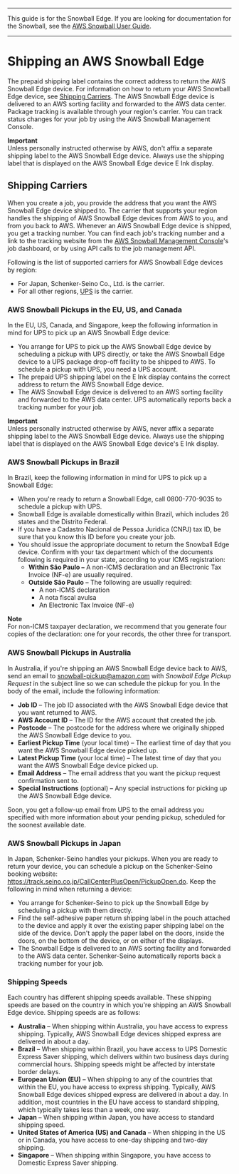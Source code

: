 --------

This guide is for the Snowball Edge\. If you are looking for documentation for the Snowball, see the [AWS Snowball User Guide](http://docs.aws.amazon.com/snowball/latest/ug/whatissnowball.html)\.

--------

# Shipping an AWS Snowball Edge<a name="mailing-storage"></a>

The prepaid shipping label contains the correct address to return the AWS Snowball Edge device\. For information on how to return your AWS Snowball Edge device, see [Shipping Carriers](#carriers)\. The AWS Snowball Edge device is delivered to an AWS sorting facility and forwarded to the AWS data center\. Package tracking is available through your region's carrier\. You can track status changes for your job by using the AWS Snowball Management Console\.

**Important**  
Unless personally instructed otherwise by AWS, don't affix a separate shipping label to the AWS Snowball Edge device\. Always use the shipping label that is displayed on the AWS Snowball Edge device E Ink display\.

## Shipping Carriers<a name="carriers"></a>

When you create a job, you provide the address that you want the AWS Snowball Edge device shipped to\. The carrier that supports your region handles the shipping of AWS Snowball Edge devices from AWS to you, and from you back to AWS\. Whenever an AWS Snowball Edge device is shipped, you get a tracking number\. You can find each job's tracking number and a link to the tracking website from the [AWS Snowball Management Console](https://console.aws.amazon.com/importexport/home?region=us-west-2)'s job dashboard, or by using API calls to the job management API\.

Following is the list of supported carriers for AWS Snowball Edge devices by region:
+ For Japan, Schenker\-Seino Co\., Ltd\. is the carrier\.
+ For all other regions, [UPS](https://www.ups.com/) is the carrier\.

### AWS Snowball Pickups in the EU, US, and Canada<a name="standard-pickup"></a>

In the EU, US, Canada, and Singapore, keep the following information in mind for UPS to pick up an AWS Snowball Edge device:
+ You arrange for UPS to pick up the AWS Snowball Edge device by scheduling a pickup with UPS directly, or take the AWS Snowball Edge device to a UPS package drop\-off facility to be shipped to AWS\. To schedule a pickup with UPS, you need a UPS account\.
+ The prepaid UPS shipping label on the E Ink display contains the correct address to return the AWS Snowball Edge device\.
+ The AWS Snowball Edge device is delivered to an AWS sorting facility and forwarded to the AWS data center\. UPS automatically reports back a tracking number for your job\.

**Important**  
Unless personally instructed otherwise by AWS, never affix a separate shipping label to the AWS Snowball Edge device\. Always use the shipping label that is displayed on the AWS Snowball Edge device's E Ink display\.

### AWS Snowball Pickups in Brazil<a name="Brazil-pickup"></a>

In Brazil, keep the following information in mind for UPS to pick up a Snowball Edge:
+ When you're ready to return a Snowball Edge, call 0800\-770\-9035 to schedule a pickup with UPS\.
+ Snowball Edge is available domestically within Brazil, which includes 26 states and the Distrito Federal\.
+ If you have a Cadastro Nacional de Pessoa Juridica \(CNPJ\) tax ID, be sure that you know this ID before you create your job\.
+ You should issue the appropriate document to return the Snowball Edge device\. Confirm with your tax department which of the documents following is required in your state, according to your ICMS registration:
  + **Within São Paulo –** A non\-ICMS declaration and an Electronic Tax Invoice \(NF\-e\) are usually required\.
  + **Outside São Paulo** – The following are usually required:
    + A non\-ICMS declaration
    + A nota fiscal avulsa
    + An Electronic Tax Invoice \(NF\-e\)

**Note**  
For non\-ICMS taxpayer declaration, we recommend that you generate four copies of the declaration: one for your records, the other three for transport\.

### AWS Snowball Pickups in Australia<a name="Australia-pickup"></a>

In Australia, if you're shipping an AWS Snowball Edge device back to AWS, send an email to [snowball\-pickup@amazon\.com](mailto:snowball-pickup@amazon.com) with *Snowball Edge Pickup Request* in the subject line so we can schedule the pickup for you\. In the body of the email, include the following information:
+ **Job ID** – The job ID associated with the AWS Snowball Edge device that you want returned to AWS\.
+ **AWS Account ID** – The ID for the AWS account that created the job\.
+ **Postcode** – The postcode for the address where we originally shipped the AWS Snowball Edge device to you\.
+ **Earliest Pickup Time** \(your local time\) – The earliest time of day that you want the AWS Snowball Edge device picked up\.
+ **Latest Pickup Time** \(your local time\) – The latest time of day that you want the AWS Snowball Edge device picked up\.
+ **Email Address** – The email address that you want the pickup request confirmation sent to\.
+ **Special Instructions** \(optional\) – Any special instructions for picking up the AWS Snowball Edge device\.

Soon, you get a follow\-up email from UPS to the email address you specified with more information about your pending pickup, scheduled for the soonest available date\.

### AWS Snowball Pickups in Japan<a name="Japan-pickup"></a>

In Japan, Schenker\-Seino handles your pickups\. When you are ready to return your device, you can schedule a pickup on the Schenker\-Seino booking website: [https://track\.seino\.co\.jp/CallCenterPlusOpen/PickupOpen\.do](https://track.seino.co.jp/CallCenterPlusOpen/PickupOpen.do)\. Keep the following in mind when returning a device:
+ You arrange for Schenker\-Seino to pick up the Snowball Edge by scheduling a pickup with them directly\.
+ Find the self\-adhesive paper return shipping label in the pouch attached to the device and apply it over the existing paper shipping label on the side of the device\. Don't apply the paper label on the doors, inside the doors, on the bottom of the device, or on either of the displays\.
+ The Snowball Edge is delivered to an AWS sorting facility and forwarded to the AWS data center\. Schenker\-Seino automatically reports back a tracking number for your job\.

### Shipping Speeds<a name="shippingspeeds"></a>

Each country has different shipping speeds available\. These shipping speeds are based on the country in which you're shipping an AWS Snowball Edge device\. Shipping speeds are as follows:
+ **Australia** – When shipping within Australia, you have access to express shipping\. Typically, AWS Snowball Edge devices shipped express are delivered in about a day\.
+ **Brazil** – When shipping within Brazil, you have access to UPS Domestic Express Saver shipping, which delivers within two business days during commercial hours\. Shipping speeds might be affected by interstate border delays\.
+ **European Union \(EU\)** – When shipping to any of the countries that within the EU, you have access to express shipping\. Typically, AWS Snowball Edge devices shipped express are delivered in about a day\. In addition, most countries in the EU have access to standard shipping, which typically takes less than a week, one way\.
+ **Japan** – When shipping within Japan, you have access to standard shipping speed\.
+ **United States of America \(US\) and Canada** – When shipping in the US or in Canada, you have access to one\-day shipping and two\-day shipping\.
+ **Singapore** – When shipping within Singapore, you have access to Domestic Express Saver shipping\.
